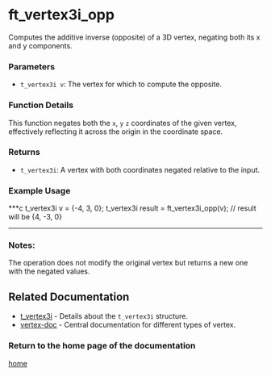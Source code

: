 # ft_vertex3i_opp
Computes the additive inverse (opposite) of a 3D vertex, negating both its x and y components.

### Parameters
- `t_vertex3i v`: The vertex for which to compute the opposite.

### Function Details
This function negates both the `x`, `y` `z` coordinates of the given vertex, effectively reflecting it across the origin in the coordinate space.

### Returns
- `t_vertex3i`: A vertex with both coordinates negated relative to the input.

### Example Usage
***c
t_vertex3i v = {-4, 3, 0};
t_vertex3i result = ft_vertex3i_opp(v);
// result will be {4, -3, 0}
***

### Notes:
The operation does not modify the original vertex but returns a new one with the negated values.

## Related Documentation
- [t_vertex3i](./t_vertex3i.md) - Details about the `t_vertex3i` structure.
- [vertex-doc](../vertex-doc.md) - Central documentation for different types of vertex.

### Return to the home page of the documentation
[home](../../home.md)